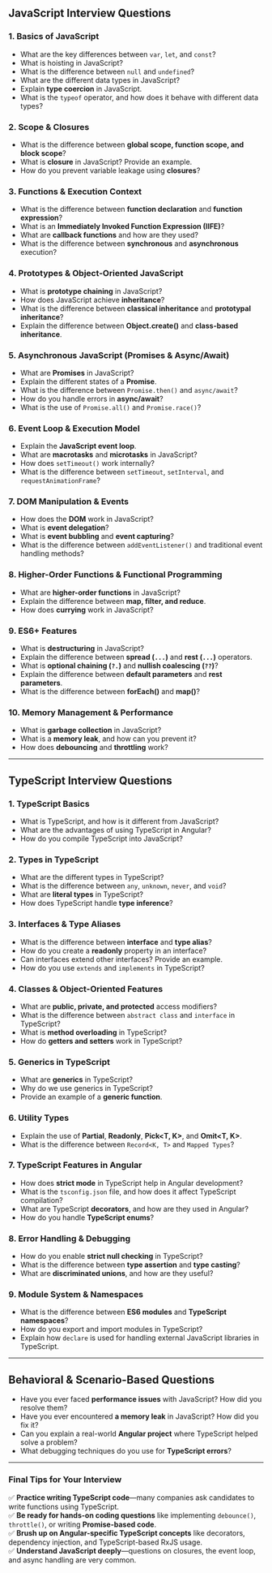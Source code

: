 ## **JavaScript Interview Questions**

### **1. Basics of JavaScript**
- What are the key differences between `var`, `let`, and `const`?
- What is hoisting in JavaScript?  
- What is the difference between `null` and `undefined`?  
- What are the different data types in JavaScript?  
- Explain **type coercion** in JavaScript.  
- What is the `typeof` operator, and how does it behave with different data types?

### **2. Scope & Closures**
- What is the difference between **global scope, function scope, and block scope**?  
- What is **closure** in JavaScript? Provide an example.  
- How do you prevent variable leakage using **closures**?  

### **3. Functions & Execution Context**
- What is the difference between **function declaration** and **function expression**?  
- What is an **Immediately Invoked Function Expression (IIFE)**?  
- What are **callback functions** and how are they used?  
- What is the difference between **synchronous** and **asynchronous** execution?  

### **4. Prototypes & Object-Oriented JavaScript**
- What is **prototype chaining** in JavaScript?  
- How does JavaScript achieve **inheritance**?  
- What is the difference between **classical inheritance** and **prototypal inheritance**?  
- Explain the difference between **Object.create()** and **class-based inheritance**.  

### **5. Asynchronous JavaScript (Promises & Async/Await)**
- What are **Promises** in JavaScript?  
- Explain the different states of a **Promise**.  
- What is the difference between `Promise.then()` and `async/await`?  
- How do you handle errors in **async/await**?  
- What is the use of `Promise.all()` and `Promise.race()`?  

### **6. Event Loop & Execution Model**
- Explain the **JavaScript event loop**.  
- What are **macrotasks** and **microtasks** in JavaScript?  
- How does `setTimeout()` work internally?  
- What is the difference between `setTimeout`, `setInterval`, and `requestAnimationFrame`?  

### **7. DOM Manipulation & Events**
- How does the **DOM** work in JavaScript?  
- What is **event delegation**?  
- What is **event bubbling** and **event capturing**?  
- What is the difference between `addEventListener()` and traditional event handling methods?  

### **8. Higher-Order Functions & Functional Programming**
- What are **higher-order functions** in JavaScript?  
- Explain the difference between **map, filter, and reduce**.  
- How does **currying** work in JavaScript?  

### **9. ES6+ Features**
- What is **destructuring** in JavaScript?  
- Explain the difference between **spread (`...`)** and **rest (`...`)** operators.  
- What is **optional chaining (`?.`)** and **nullish coalescing (`??`)**?  
- Explain the difference between **default parameters** and **rest parameters**.  
- What is the difference between **forEach()** and **map()**?  

### **10. Memory Management & Performance**
- What is **garbage collection** in JavaScript?  
- What is a **memory leak**, and how can you prevent it?  
- How does **debouncing** and **throttling** work?  

---

## **TypeScript Interview Questions**

### **1. TypeScript Basics**
- What is TypeScript, and how is it different from JavaScript?  
- What are the advantages of using TypeScript in Angular?  
- How do you compile TypeScript into JavaScript?  

### **2. Types in TypeScript**
- What are the different types in TypeScript?  
- What is the difference between `any`, `unknown`, `never`, and `void`?  
- What are **literal types** in TypeScript?  
- How does TypeScript handle **type inference**?  

### **3. Interfaces & Type Aliases**
- What is the difference between **interface** and **type alias**?  
- How do you create a **readonly** property in an interface?  
- Can interfaces extend other interfaces? Provide an example.  
- How do you use `extends` and `implements` in TypeScript?  

### **4. Classes & Object-Oriented Features**
- What are **public, private, and protected** access modifiers?  
- What is the difference between `abstract class` and `interface` in TypeScript?  
- What is **method overloading** in TypeScript?  
- How do **getters and setters** work in TypeScript?  

### **5. Generics in TypeScript**
- What are **generics** in TypeScript?  
- Why do we use generics in TypeScript?  
- Provide an example of a **generic function**.  

### **6. Utility Types**
- Explain the use of **Partial<T>**, **Readonly<T>**, **Pick<T, K>**, and **Omit<T, K>**.  
- What is the difference between `Record<K, T>` and `Mapped Types`?  

### **7. TypeScript Features in Angular**
- How does **strict mode** in TypeScript help in Angular development?  
- What is the `tsconfig.json` file, and how does it affect TypeScript compilation?  
- What are TypeScript **decorators**, and how are they used in Angular?  
- How do you handle **TypeScript enums**?  

### **8. Error Handling & Debugging**
- How do you enable **strict null checking** in TypeScript?  
- What is the difference between **type assertion** and **type casting**?  
- What are **discriminated unions**, and how are they useful?  

### **9. Module System & Namespaces**
- What is the difference between **ES6 modules** and **TypeScript namespaces**?  
- How do you export and import modules in TypeScript?  
- Explain how `declare` is used for handling external JavaScript libraries in TypeScript.  

---

## **Behavioral & Scenario-Based Questions**
- Have you ever faced **performance issues** with JavaScript? How did you resolve them?  
- Have you ever encountered **a memory leak** in JavaScript? How did you fix it?  
- Can you explain a real-world **Angular project** where TypeScript helped solve a problem?  
- What debugging techniques do you use for **TypeScript errors**?  

---

### **Final Tips for Your Interview**  
✅ **Practice writing TypeScript code**—many companies ask candidates to write functions using TypeScript.  
✅ **Be ready for hands-on coding questions** like implementing `debounce()`, `throttle()`, or writing **Promise-based code**.  
✅ **Brush up on Angular-specific TypeScript concepts** like decorators, dependency injection, and TypeScript-based RxJS usage.  
✅ **Understand JavaScript deeply**—questions on closures, the event loop, and async handling are very common.  